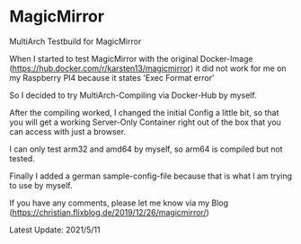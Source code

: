 # MagicMirror
MultiArch Testbuild for MagicMirror

When I started to test MagicMirror with the original Docker-Image (https://hub.docker.com/r/karsten13/magicmirror) it did not work for me on my Raspberry PI4 because it states 'Exec Format error'

So I decided to try MultiArch-Compiling via Docker-Hub by myself.

After the compiling worked, I changed the initial Config a little bit, so that you will get a working Server-Only Container right out of the box that you can access with just a browser.

I can only test arm32 and amd64 by myself, so arm64 is compiled but not tested.

Finally I added a german sample-config-file because that is what I am trying to use by myself.

If you have any comments, please let me know via my Blog (https://christian.flixblog.de/2019/12/26/magicmirror/)

Latest Update: 2021/5/11
